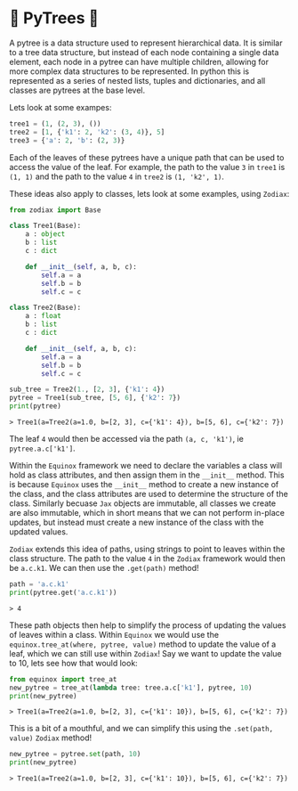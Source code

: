 # 🐍 PyTrees 🌲

A pytree is a data structure used to represent hierarchical data. It is similar to a tree data structure, but instead of each node containing a single data element, each node in a pytree can have multiple children, allowing for more complex data structures to be represented. In python this is represented as a series of nested lists, tuples and dictionaries, and all classes are pytrees at the base level.

Lets look at some exampes:
    
```python
tree1 = (1, (2, 3), ())
tree2 = [1, {'k1': 2, 'k2': (3, 4)}, 5]
tree3 = {'a': 2, 'b': (2, 3)}
```

Each of the leaves of these pytrees have a unique path that can be used to access the value of the leaf. For example, the path to the value `3` in `tree1` is `(1, 1)` and the path to the value `4` in `tree2` is `(1, 'k2', 1)`. 

These ideas also apply to classes, lets look at some examples, using `Zodiax`:

```python
from zodiax import Base

class Tree1(Base):
    a : object
    b : list
    c : dict

    def __init__(self, a, b, c):
        self.a = a
        self.b = b
        self.c = c

class Tree2(Base):
    a : float
    b : list
    c : dict

    def __init__(self, a, b, c):
        self.a = a
        self.b = b
        self.c = c

sub_tree = Tree2(1., [2, 3], {'k1': 4})
pytree = Tree1(sub_tree, [5, 6], {'k2': 7})
print(pytree)
```
```> Tree1(a=Tree2(a=1.0, b=[2, 3], c={'k1': 4}), b=[5, 6], c={'k2': 7})```

The leaf `4` would then be accessed via the path `(a, c, 'k1')`, ie `pytree.a.c['k1']`.

Within the `Equinox` framework we need to declare the variables a class will hold as class attributes, and then assign them in the `__init__` method. This is because `Equinox` uses the `__init__` method to create a new instance of the class, and the class attributes are used to determine the structure of the class. Similarly becuase `Jax` objects are immutable, all classes we create are also immutable, which in short means that we can not perform in-place updates, but instead must create a new instance of the class with the updated values.

`Zodiax` extends this idea of paths, using strings to point to leaves within the class structure. The path to the value `4` in the `Zodiax` framework would then be `a.c.k1`. We can then use the `.get(path)` method!

```python
path = 'a.c.k1'
print(pytree.get('a.c.k1'))
```
```> 4```
 
These path objects then help to simplify the process of updating the values of leaves within a class. Within `Equinox` we would use the `equinox.tree_at(where, pytree, value)` method to update the value of a leaf, which we can still use within `Zodiax`! Say we want to update the value to 10, lets see how that would look:

```python
from equinox import tree_at
new_pytree = tree_at(lambda tree: tree.a.c['k1'], pytree, 10)
print(new_pytree)
```
```> Tree1(a=Tree2(a=1.0, b=[2, 3], c={'k1': 10}), b=[5, 6], c={'k2': 7})```


This is a bit of a mouthful, and we can simplify this using the `.set(path, value)` `Zodiax` method!

```python
new_pytree = pytree.set(path, 10)
print(new_pytree)
```
```> Tree1(a=Tree2(a=1.0, b=[2, 3], c={'k1': 10}), b=[5, 6], c={'k2': 7})```
